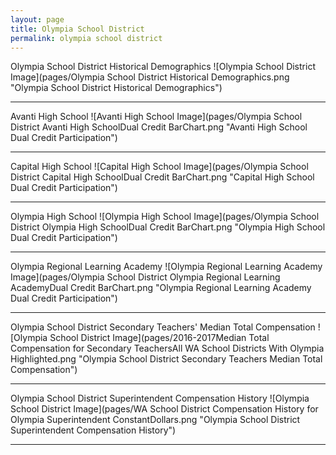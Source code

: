```yaml
---
layout: page
title: Olympia School District
permalink: olympia school district
---
```



Olympia School District Historical Demographics
![Olympia School District Image](pages/Olympia School District Historical Demographics.png "Olympia School District Historical Demographics")

___

Avanti High School
![Avanti High School Image](pages/Olympia School District Avanti High SchoolDual Credit BarChart.png "Avanti High School Dual Credit Participation")

___

Capital High School
![Capital High School Image](pages/Olympia School District Capital High SchoolDual Credit BarChart.png "Capital High School Dual Credit Participation")

___

Olympia High School
![Olympia High School Image](pages/Olympia School District Olympia High SchoolDual Credit BarChart.png "Olympia High School Dual Credit Participation")

___

Olympia Regional Learning Academy
![Olympia Regional Learning Academy Image](pages/Olympia School District Olympia Regional Learning AcademyDual Credit BarChart.png "Olympia Regional Learning Academy Dual Credit Participation")

___

Olympia School District Secondary Teachers' Median Total Compensation
![Olympia School District Image](pages/2016-2017Median Total Compensation for Secondary TeachersAll WA School Districts With Olympia Highlighted.png "Olympia School District Secondary Teachers Median Total Compensation")

___

Olympia School District Superintendent Compensation History
![Olympia School District Image](pages/WA School District Compensation History for Olympia Superintendent ConstantDollars.png "Olympia School District Superintendent Compensation History")

___

